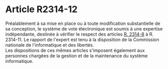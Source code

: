 # Article R2314-12

  
Préalablement à sa mise en place ou à toute modification substantielle de sa conception, le système de vote électronique est soumis à une expertise indépendante, destinée à vérifier le respect des articles [R. 2314-8][1] à R. 2314-11. Le rapport de l'expert est tenu à la disposition de la Commission nationale de l'informatique et des libertés.   
Les dispositions de ces mêmes articles s'imposent également aux personnes chargées de la gestion et de la maintenance du système informatique.

 [1]: /affichCodeArticle.do?cidTexte=LEGITEXT000006072050&idArticle=LEGIARTI000018485507&dateTexte=&categorieLien=cid